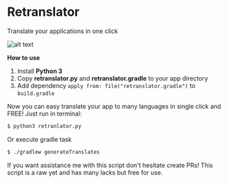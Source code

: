 # Retranslator
Translate your applications in one click

![alt text](https://github.com/vacxe/Retranslator/blob/master/android/readme/scheme.jpg)

**How to use**

 1. Install **Python 3**
 2. Copy **retranslator.py** and **retranslator.gradle** to your app directory
 3. Add dependency `apply from: file("retranslator.gradle")` to `build.gradle`

Now you can easy translate your app to many languages in single click and FREE!
Just run in terminal: 
```sh
$ python3 retranlator.py
```
Or execute gradle task
```sh
$ ./gradlew generateTranslates
```

If you want assistance me with this script don't hesitate create PRs!
This script is a raw yet and has many lacks but free for use.
